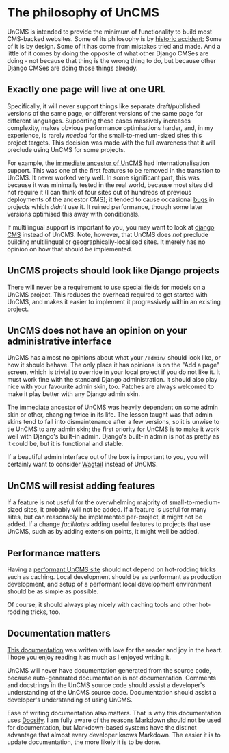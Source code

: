 # The philosophy of UnCMS

UnCMS is intended to provide the minimum of functionality to build most CMS-backed websites.
Some of its philosophy is by [historic accident](history.md);
Some of it is by design.
Some of it has come from mistakes tried and made.
And a little of it comes by doing the opposite of what other Django CMSes are doing -
not because that thing is the wrong thing to do, but because other Django CMSes are doing those things already.

## Exactly one page will live at one URL

Specifically, it will never support things like
separate draft/published versions of the same page,
or different versions of the same page for different languages.
Supporting these cases massively increases complexity,
makes obvious performance optimisations harder,
and, in my experience, is rarely _needed_ for the small-to-medium-sized sites this project targets.
This decision was made with the full awareness that it will preclude using UnCMS for some projects.

For example, the [immediate ancestor of UnCMS](history.md) had internationalisation support.
This was one of the first features to be removed in the transition to UnCMS.
It never worked very well.
In some significant part, this was because it was minimally tested in the real world,
because most sites did not require it (I can think of four sites out of hundreds of previous deployments of the ancestor CMS);
it tended to cause occasional [bugs](https://github.com/onespacemedia/cms/issues/180) in projects which _didn't_ use it.
It ruined performance, though some later versions optimised this away with conditionals.

If multilingual support is important to you, you may want to look at [django CMS](https://www.django-cms.org/en/) instead of UnCMS.
Note, however, that UnCMS does _not_ preclude building multilingual or geographically-localised sites.
It merely has no opinion on how that should be implemented.

## UnCMS projects should look like Django projects

There will never be a requirement to use special fields for models on a UnCMS project.
This reduces the overhead required to get started with UnCMS,
and makes it easier to implement it progressively within an existing project.

## UnCMS does not have an opinion on your administrative interface

UnCMS has almost no opinions about what your `/admin/` should look like, or how it should behave.
The only place it has opinions is on the "Add a page" screen, which is trivial to override in your local project if you do not like it.
It must work fine with the standard Django administration.
It should also play nice with your favourite admin skin, too.
Patches are always welcomed to make it play better with any Django admin skin.

The immediate ancestor of UnCMS was heavily dependent on some admin skin or other, changing twice in its life.
The lesson taught was that admin skins tend to fall into dismaintenance after a few versions, so it is unwise to tie UnCMS to any admin skin;
the first priority for UnCMS is to make it work well with Django's built-in admin.
Django's built-in admin is not as pretty as it could be, but it is functional and stable.

If a beautiful admin interface out of the box is important to you,
you will certainly want to consider [Wagtail](https://wagtail.org/) instead of UnCMS.

## UnCMS will resist adding features

If a feature is not useful for the overwhelming majority of small-to-medium-sized sites, it probably will not be added.
If a feature is useful for many sites, but can reasonably be implemented per-project, it might not be added.
If a change _facilitates_ adding useful features to projects that use UnCMS,
such as by adding extension points,
it might well be added.

## Performance matters

Having a [performant UnCMS site](performance.md) should not depend on hot-rodding tricks such as caching.
Local development should be as performant as production development,
and setup of a performant local development environment should be as simple as possible.

Of course, it should always play nicely with caching tools and other hot-rodding tricks, too.

## Documentation matters

[This documentation](DOCUMENTATION-README.md) was written with love for the reader and joy in the heart.
I hope you enjoy reading it as much as I enjoyed writing it.

UnCMS will never have documentation generated from the source code,
because auto-generated documentation is not documentation.
Comments and docstrings in the UnCMS source code should assist a developer's understanding of the UnCMS source code.
Documentation should assist a developer's understanding of using UnCMS.

Ease of writing documentation also matters.
That is why this documentation uses [Docsify](https://docsify.js.org/).
I am fully aware of the reasons Markdown should not be used for documentation,
but Markdown-based systems have the distinct advantage that almost every developer knows Markdown.
The easier it is to update documentation, the more likely it is to be done.
